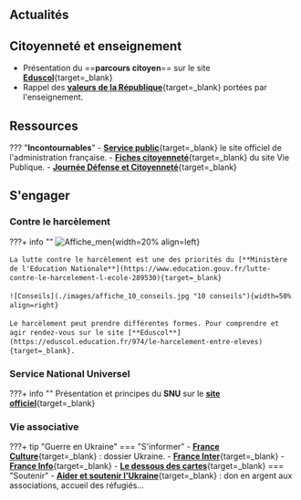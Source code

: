 ## Actualités


## Citoyenneté et enseignement
- Présentation du ==**parcours citoyen**== sur le site [**Eduscol**](https://www.education.gouv.fr/le-parcours-citoyen-5993){target=_blank}
- Rappel des [**valeurs de la République**](https://www.reseau-canope.fr/valeurs-de-la-republique.html){target=_blank} portées par l'enseignement.         

## Ressources

??? "**Incontournables**"
    - [**Service public**](https://www.service-public.fr/){target=_blank} le site officiel de l'administration française.
    - [**Fiches citoyenneté**](https://www.vie-publique.fr/fiches/citoyennete){target=_blank} du site Vie Publique.
    - [**Journée Défense et Citoyenneté**](https://presaje.sga.defense.gouv.fr/){target=_blank}




## S'engager

### Contre le harcèlement

???+ info ""
    ![Affiche_men](./images/affiche_harcèlement.jpg "Affiche_harcèlement"){width=20% align=left}

    La lutte contre le harcèlement est une des priorités du [**Ministère de l'Education Nationale**](https://www.education.gouv.fr/lutte-contre-le-harcelement-l-ecole-289530){target=_blank}

    ![Conseils](./images/affiche_10_conseils.jpg "10 conseils"){width=50% align=right}

    Le harcèlement peut prendre différentes formes. Pour comprendre et agir rendez-vous sur le site [**Eduscol**](https://eduscol.education.fr/974/le-harcelement-entre-eleves){target=_blank}.



### Service National Universel

???+ info ""
    Présentation et principes du **SNU** sur le [**site officiel**](https://www.snu.gouv.fr/){target=_blank}
    
### Vie associative
???+ tip "Guerre en Ukraine"
    === "S'informer"
        - [**France Culture**](https://www.franceculture.fr/theme/conflit-ukrainien){target=_blank} : dossier Ukraine.
        - [**France Inter**](https://www.franceinter.fr/monde/carte-quels-pays-aident-l-ukraine-dans-la-guerre-contre-la-russie-et-comment){target=_blank}
        - [**France Info**](https://www.francetvinfo.fr/monde/europe/manifestations-en-ukraine/){target=_blank}
        - [**Le dessous des cartes**](https://www.arte.tv/fr/videos/RC-014036/le-dessous-des-cartes/){target=_blank} 
    === "Soutenir"
        - [**Aider et soutenir l'Ukraine**](https://www.service-public.fr/particuliers/actualites/A15542){target=_blank} : don en argent aux associations, accueil des réfugiés...





